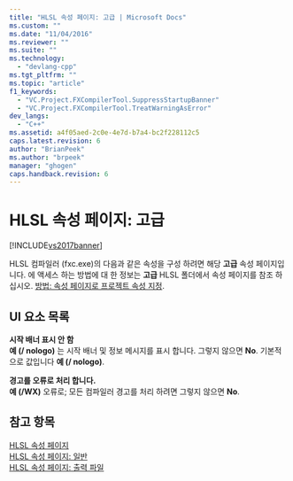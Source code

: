 ```yaml
---
title: "HLSL 속성 페이지: 고급 | Microsoft Docs"
ms.custom: ""
ms.date: "11/04/2016"
ms.reviewer: ""
ms.suite: ""
ms.technology: 
  - "devlang-cpp"
ms.tgt_pltfrm: ""
ms.topic: "article"
f1_keywords: 
  - "VC.Project.FXCompilerTool.SuppressStartupBanner"
  - "VC.Project.FXCompilerTool.TreatWarningAsError"
dev_langs: 
  - "C++"
ms.assetid: a4f05aed-2c0e-4e7d-b7a4-bc2f228112c5
caps.latest.revision: 6
author: "BrianPeek"
ms.author: "brpeek"
manager: "ghogen"
caps.handback.revision: 6
---
```

# HLSL 속성 페이지: 고급
[!INCLUDE[vs2017banner](../assembler/inline/includes/vs2017banner.md)]

HLSL 컴파일러 \(fxc.exe\)의 다음과 같은 속성을 구성 하려면 해당  **고급** 속성 페이지입니다.  에 액세스 하는 방법에 대 한 정보는  **고급** HLSL 폴더에서 속성 페이지를 참조 하십시오. [방법: 속성 페이지로 프로젝트 속성 지정](../misc/how-to-specify-project-properties-with-property-pages.md).  
  
## UI 요소 목록  
 **시작 배너 표시 안 함**  
 **예 \(\/ nologo\)** 는 시작 배너 및 정보 메시지를 표시 합니다. 그렇지 않으면  **No**.  기본적으로 값입니다  **예 \(\/ nologo\)**.  
  
 **경고를 오류로 처리 합니다.**  
 **예 \(\/WX\)** 오류로; 모든 컴파일러 경고를 처리 하려면 그렇지 않으면  **No**.  
  
## 참고 항목  
 [HLSL 속성 페이지](../ide/hlsl-property-pages.md)   
 [HLSL 속성 페이지: 일반](../ide/hlsl-property-pages-general.md)   
 [HLSL 속성 페이지: 출력 파일](../ide/hlsl-property-pages-output-files.md)
